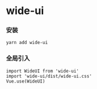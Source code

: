# wide-ui

### 安装
```
yarn add wide-ui
```

### 全局引入
```
import WideUI from 'wide-ui'
import 'wide-ui/dist/wide-ui.css'
Vue.use(WideUI)
```

